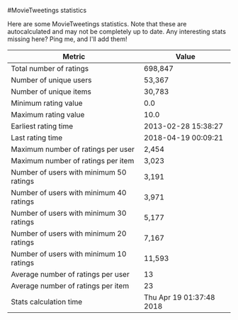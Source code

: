 #MovieTweetings statistics

Here are some MovieTweetings statistics. Note that these are autocalculated and may not be completely up to date. Any interesting stats missing here? Ping me, and I'll add them!

Metric | Value
--- | ---
Total number of ratings                 | 698,847
Number of unique users                  | 53,367
Number of unique items                  | 30,783
Minimum rating value                    | 0.0
Maximum rating value                    | 10.0
Earliest rating time                    | 2013-02-28 15:38:27
Last rating time                        | 2018-04-19 00:09:21
Maximum number of ratings per user      | 2,454
Maximum number of ratings per item      | 3,023
Number of users with minimum 50 ratings | 3,191
Number of users with minimum 40 ratings | 3,971
Number of users with minimum 30 ratings | 5,177
Number of users with minimum 20 ratings | 7,167
Number of users with minimum 10 ratings | 11,593
Average number of ratings per user      | 13
Average number of ratings per item      | 23
Stats calculation time                  | Thu Apr 19 01:37:48 2018

